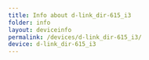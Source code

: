 ```yaml
---
title: Info about d-link_dir-615_i3
folder: info
layout: deviceinfo
permalink: /devices/d-link_dir-615_i3/
device: d-link_dir-615_i3
---
```

